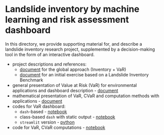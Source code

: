 #  Landslide inventory by machine learning and risk assessment dashboard 

In this directory, we provide supporting material for, and describe a landslide inventory research project, supplemented by a decision-making tool in the form of an interactive dashboard.

- project descriptions and references: 
  - [document](./P1-LandslideInventory.pdf) for the global approach (Inventory + VaR)
  - [document](./P0-benchmark/P0_LandslideInventory.pdf) for an initial exercise based on a Landslide Inventory Benchmark
- general presentation of Value at Risk (VaR) for environmental applications and dashboard description - [document](./VaR.pdf)
- mathematical presentation of VaR, CVaR and computation methods with applications - [document](./var-cvar.pdf)
- codes for VaR dashboard:
  - `dash`-based - [notebook](./landslide_dash.ipynb)
  - class-based `dash` with static output  - [notebook](./landslide_dash_out.ipynb)
  - `streamlit` version  - [python](./landslide-dashboard.py)
- code for VaR, CVaR computations  - [notebook](./var-cvar-env.ipynb)